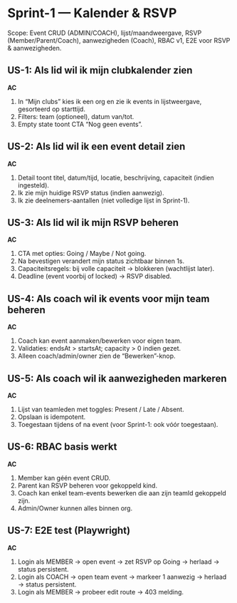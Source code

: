 # Sprint-1 — Kalender & RSVP
Scope: Event CRUD (ADMIN/COACH), lijst/maandweergave, RSVP (Member/Parent/Coach), aanwezigheden (Coach), RBAC v1, E2E voor RSVP & aanwezigheden.

## US-1: Als lid wil ik mijn clubkalender zien
**AC**
1. In “Mijn clubs” kies ik een org en zie ik events in lijstweergave, gesorteerd op starttijd.
2. Filters: team (optioneel), datum van/tot.
3. Empty state toont CTA “Nog geen events”.

## US-2: Als lid wil ik een event detail zien
**AC**
1. Detail toont titel, datum/tijd, locatie, beschrijving, capaciteit (indien ingesteld).
2. Ik zie mijn huidige RSVP status (indien aanwezig).
3. Ik zie deelnemers-aantallen (niet volledige lijst in Sprint-1).

## US-3: Als lid wil ik mijn RSVP beheren
**AC**
1. CTA met opties: Going / Maybe / Not going.
2. Na bevestigen verandert mijn status zichtbaar binnen 1s.
3. Capaciteitsregels: bij volle capaciteit → blokkeren (wachtlijst later).
4. Deadline (event voorbij of locked) → RSVP disabled.

## US-4: Als coach wil ik events voor mijn team beheren
**AC**
1. Coach kan event aanmaken/bewerken voor eigen team.
2. Validaties: endsAt > startsAt; capacity > 0 indien gezet.
3. Alleen coach/admin/owner zien de “Bewerken”-knop.

## US-5: Als coach wil ik aanwezigheden markeren
**AC**
1. Lijst van teamleden met toggles: Present / Late / Absent.
2. Opslaan is idempotent.
3. Toegestaan tijdens of na event (voor Sprint-1: ook vóór toegestaan).

## US-6: RBAC basis werkt
**AC**
1. Member kan géén event CRUD.
2. Parent kan RSVP beheren voor gekoppeld kind.
3. Coach kan enkel team-events bewerken die aan zijn teamId gekoppeld zijn.
4. Admin/Owner kunnen alles binnen org.

## US-7: E2E test (Playwright)
**AC**
1. Login als MEMBER → open event → zet RSVP op Going → herlaad → status persistent.
2. Login als COACH → open team event → markeer 1 aanwezig → herlaad → status persistent.
3. Login als MEMBER → probeer edit route → 403 melding.

